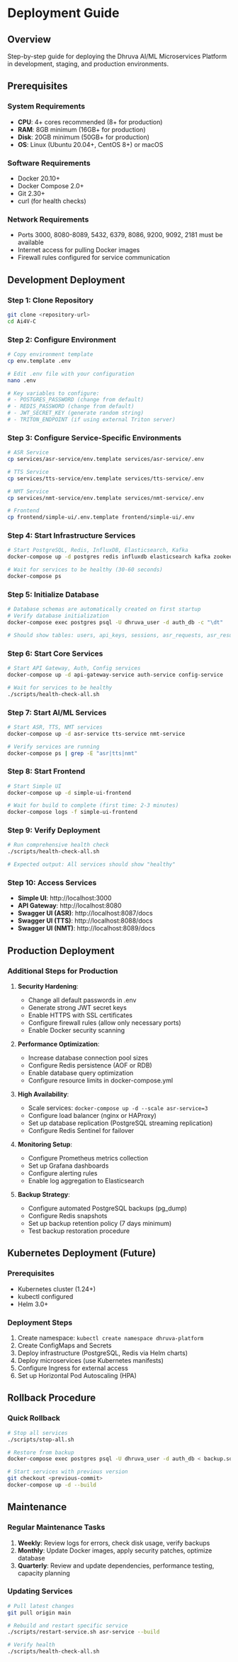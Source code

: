 # Deployment Guide

## Overview
Step-by-step guide for deploying the Dhruva AI/ML Microservices Platform in development, staging, and production environments.

## Prerequisites

### System Requirements
- **CPU**: 4+ cores recommended (8+ for production)
- **RAM**: 8GB minimum (16GB+ for production)
- **Disk**: 20GB minimum (50GB+ for production)
- **OS**: Linux (Ubuntu 20.04+, CentOS 8+) or macOS

### Software Requirements
- Docker 20.10+
- Docker Compose 2.0+
- Git 2.30+
- curl (for health checks)

### Network Requirements
- Ports 3000, 8080-8089, 5432, 6379, 8086, 9200, 9092, 2181 must be available
- Internet access for pulling Docker images
- Firewall rules configured for service communication

## Development Deployment

### Step 1: Clone Repository
```bash
git clone <repository-url>
cd Ai4V-C
```

### Step 2: Configure Environment
```bash
# Copy environment template
cp env.template .env

# Edit .env file with your configuration
nano .env

# Key variables to configure:
# - POSTGRES_PASSWORD (change from default)
# - REDIS_PASSWORD (change from default)
# - JWT_SECRET_KEY (generate random string)
# - TRITON_ENDPOINT (if using external Triton server)
```

### Step 3: Configure Service-Specific Environments
```bash
# ASR Service
cp services/asr-service/env.template services/asr-service/.env

# TTS Service
cp services/tts-service/env.template services/tts-service/.env

# NMT Service
cp services/nmt-service/env.template services/nmt-service/.env

# Frontend
cp frontend/simple-ui/.env.template frontend/simple-ui/.env
```

### Step 4: Start Infrastructure Services
```bash
# Start PostgreSQL, Redis, InfluxDB, Elasticsearch, Kafka
docker-compose up -d postgres redis influxdb elasticsearch kafka zookeeper

# Wait for services to be healthy (30-60 seconds)
docker-compose ps
```

### Step 5: Initialize Database
```bash
# Database schemas are automatically created on first startup
# Verify database initialization
docker-compose exec postgres psql -U dhruva_user -d auth_db -c "\dt"

# Should show tables: users, api_keys, sessions, asr_requests, asr_results, tts_requests, tts_results, nmt_requests, nmt_results
```

### Step 6: Start Core Services
```bash
# Start API Gateway, Auth, Config services
docker-compose up -d api-gateway-service auth-service config-service

# Wait for services to be healthy
./scripts/health-check-all.sh
```

### Step 7: Start AI/ML Services
```bash
# Start ASR, TTS, NMT services
docker-compose up -d asr-service tts-service nmt-service

# Verify services are running
docker-compose ps | grep -E "asr|tts|nmt"
```

### Step 8: Start Frontend
```bash
# Start Simple UI
docker-compose up -d simple-ui-frontend

# Wait for build to complete (first time: 2-3 minutes)
docker-compose logs -f simple-ui-frontend
```

### Step 9: Verify Deployment
```bash
# Run comprehensive health check
./scripts/health-check-all.sh

# Expected output: All services should show "healthy"
```

### Step 10: Access Services
- **Simple UI**: http://localhost:3000
- **API Gateway**: http://localhost:8080
- **Swagger UI (ASR)**: http://localhost:8087/docs
- **Swagger UI (TTS)**: http://localhost:8088/docs
- **Swagger UI (NMT)**: http://localhost:8089/docs

## Production Deployment

### Additional Steps for Production

1. **Security Hardening**:
   - Change all default passwords in .env
   - Generate strong JWT secret keys
   - Enable HTTPS with SSL certificates
   - Configure firewall rules (allow only necessary ports)
   - Enable Docker security scanning

2. **Performance Optimization**:
   - Increase database connection pool sizes
   - Configure Redis persistence (AOF or RDB)
   - Enable database query optimization
   - Configure resource limits in docker-compose.yml

3. **High Availability**:
   - Scale services: `docker-compose up -d --scale asr-service=3`
   - Configure load balancer (nginx or HAProxy)
   - Set up database replication (PostgreSQL streaming replication)
   - Configure Redis Sentinel for failover

4. **Monitoring Setup**:
   - Configure Prometheus metrics collection
   - Set up Grafana dashboards
   - Configure alerting rules
   - Enable log aggregation to Elasticsearch

5. **Backup Strategy**:
   - Configure automated PostgreSQL backups (pg_dump)
   - Configure Redis snapshots
   - Set up backup retention policy (7 days minimum)
   - Test backup restoration procedure

## Kubernetes Deployment (Future)

### Prerequisites
- Kubernetes cluster (1.24+)
- kubectl configured
- Helm 3.0+

### Deployment Steps
1. Create namespace: `kubectl create namespace dhruva-platform`
2. Create ConfigMaps and Secrets
3. Deploy infrastructure (PostgreSQL, Redis via Helm charts)
4. Deploy microservices (use Kubernetes manifests)
5. Configure Ingress for external access
6. Set up Horizontal Pod Autoscaling (HPA)

## Rollback Procedure

### Quick Rollback
```bash
# Stop all services
./scripts/stop-all.sh

# Restore from backup
docker-compose exec postgres psql -U dhruva_user -d auth_db < backup.sql

# Start services with previous version
git checkout <previous-commit>
docker-compose up -d --build
```

## Maintenance

### Regular Maintenance Tasks
1. **Weekly**: Review logs for errors, check disk usage, verify backups
2. **Monthly**: Update Docker images, apply security patches, optimize database
3. **Quarterly**: Review and update dependencies, performance testing, capacity planning

### Updating Services
```bash
# Pull latest changes
git pull origin main

# Rebuild and restart specific service
./scripts/restart-service.sh asr-service --build

# Verify health
./scripts/health-check-all.sh
```
